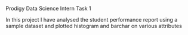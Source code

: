 Prodigy Data Science Intern Task 1

In this project I have analysed the student performance report using a sample dataset and plotted histogram and barchar on various attributes

